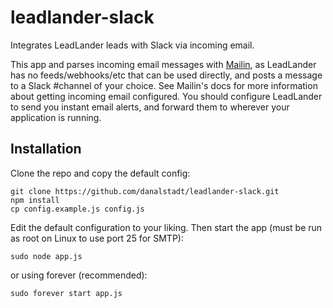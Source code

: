 # leadlander-slack

Integrates LeadLander leads with Slack via incoming email.

This app and parses incoming email messages with [Mailin](https://github.com/Flolagale/mailin), as LeadLander has no feeds/webhooks/etc that can be used directly, and posts a message to a Slack #channel of your choice. See Mailin's docs for more information about getting incoming email configured. You should configure LeadLander to send you instant email alerts, and forward them to wherever your application is running.

## Installation

Clone the repo and copy the default config:

```
git clone https://github.com/danalstadt/leadlander-slack.git
npm install
cp config.example.js config.js
```

Edit the default configuration to your liking. Then start the app (must be run as root on Linux to use port 25 for SMTP):

`sudo node app.js`

or using forever (recommended):

`sudo forever start app.js`
